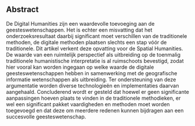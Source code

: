 ## Abstract

De Digital Humanities zijn een waardevolle toevoeging aan de geesteswetenschappen. Het is echter een misvatting dat het onderzoeksresultaat daarbij significant moet verschillen van de traditionele methoden, de digitale methoden plaatsen slechts een stap vóór de traditionele. Dit artikel verkent deze opvatting voor de Spatial Humanities. De waarde van een ruimtelijk perspectief als uitbreiding op de toenmalig traditionele humanistische interpretatie is al ruimschoots bevestigd, zodat hier vooral kan worden ingegaan op welke waarde de digitale geesteswetenschappen hebben in samenwerking met de geografische informatie wetenschappen als uitbreiding. Ter ondersteuning van deze argumentatie worden diverse technologieën en implementaties daarvan aangehaald. Concluderend wordt er gesteld dat hoewel er geen significante aanpassingen hoeven plaats te vinden in de traditionele methodieken, er wel een significant pakket vaardigheden en methoden moet worden toegevoegd en dat deze om meerdere redenen kunnen bijdragen aan een succesvolle geesteswetenschap.